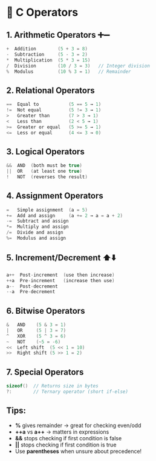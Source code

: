 # 📝 C Operators

## 1. Arithmetic Operators ➕➖
```c
+  Addition        (5 + 3 = 8)
-  Subtraction     (5 - 3 = 2)
*  Multiplication  (5 * 3 = 15)
/  Division        (10 / 3 = 3)   // Integer division
%  Modulus         (10 % 3 = 1)   // Remainder
```

## 2. Relational Operators 
```c
==  Equal to           (5 == 5 → 1)
!=  Not equal          (5 != 3 → 1)
>   Greater than       (7 > 3 → 1)
<   Less than          (2 < 5 → 1)
>=  Greater or equal   (5 >= 5 → 1)
<=  Less or equal      (4 <= 3 → 0)
```

## 3. Logical Operators 
```c
&&  AND  (both must be true)
||  OR   (at least one true)
!   NOT  (reverses the result)
```

## 4. Assignment Operators 
```c
=   Simple assignment  (a = 5)
+=  Add and assign     (a += 2 → a = a + 2)
-=  Subtract and assign
*=  Multiply and assign
/=  Divide and assign
%=  Modulus and assign
```

## 5. Increment/Decrement ⬆️⬇️
```c
a++  Post-increment  (use then increase)
++a  Pre-increment   (increase then use)
a--  Post-decrement
--a  Pre-decrement
```

## 6. Bitwise Operators
```c
&   AND    (5 & 3 = 1)
|   OR     (5 | 3 = 7)
^   XOR    (5 ^ 3 = 6)
~   NOT    (~5 = -6)
<<  Left shift  (5 << 1 = 10)
>>  Right shift (5 >> 1 = 2)
```

## 7. Special Operators 
```c
sizeof()  // Returns size in bytes
?:        // Ternary operator (short if-else)
```

## Tips:
- **%** gives remainder → great for checking even/odd
- **++a** vs **a++** → matters in expressions
- **&&** stops checking if first condition is false
- **||** stops checking if first condition is true
- Use **parentheses** when unsure about precedence!


